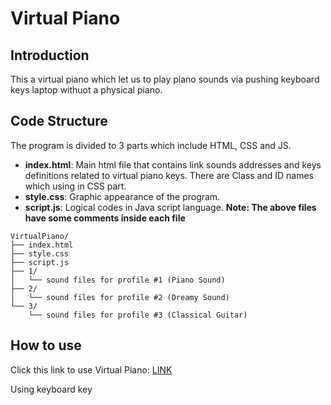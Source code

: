 # Virtual Piano
## Introduction
This a virtual piano which let us to play piano sounds via pushing keyboard keys laptop withuot a physical piano.

## Code Structure
The program is divided to 3 parts which include HTML, CSS and JS.
- **index.html**: Main html file that contains link sounds addresses and keys definitions related to virtual piano keys. There are Class and ID names which using in CSS part.
- **style.css**: Graphic appearance of the program.
- **script.js**: Logical codes in Java script language.
**Note: The above files have some comments inside each file**

```text
VirtualPiano/
├── index.html
├── style.css
├── script.js
├── 1/
│   └── sound files for profile #1 (Piano Sound)
├── 2/
│   └── sound files for profile #2 (Dreamy Sound)
└── 3/
    └── sound files for profile #3 (Classical Guitar)
 ```

## How to use

Click this link to use Virtual Piano: [LINK ](https://miladtavakkoli.github.io/Piano/)

Using keyboard key 
